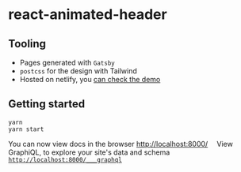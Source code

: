 # react-animated-header

>

## Tooling

- Pages generated with `Gatsby`
- `postcss` for the design with Tailwind
- Hosted on netlify, you [can check the demo](https://axa-design-system.netlify.app/)

## Getting started

```console
yarn
yarn start
```

You can now view docs in the browser [http://localhost:8000/](http://localhost:8000/)
⠀
View GraphiQL, to explore your site's data and schema [`http://localhost:8000/___graphql`](http://localhost:8000/___graphql)
